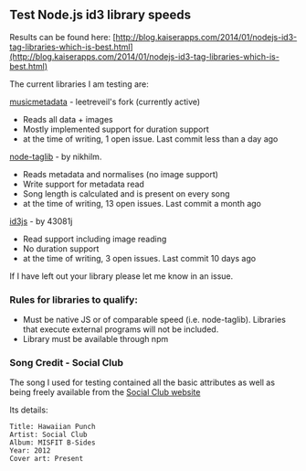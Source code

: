 ## Test Node.js id3 library speeds

Results can be found here: [http://blog.kaiserapps.com/2014/01/nodejs-id3-tag-libraries-which-is-best.html](http://blog.kaiserapps.com/2014/01/nodejs-id3-tag-libraries-which-is-best.html)

The current libraries I am testing are:

[musicmetadata](https://github.com/leetreveil/musicmetadata) - leetreveil's fork (currently active)

- Reads all data + images
- Mostly implemented support for duration support
- at the time of writing, 1 open issue. Last commit less than a day ago

[node-taglib](https://github.com/nikhilm/node-taglib) - by nikhilm.

- Reads metadata and normalises (no image support)
- Write support for metadata read
- Song length is calculated and is present on every song
- at the time of writing, 13 open issues. Last commit a month ago

[id3js](https://github.com/43081j/id3) - by 43081j

- Read support including image reading
- No duration support
- at the time of writing, 3 open issues. Last commit 10 days ago

If I have left out your library please let me know in an issue.
### Rules for libraries to qualify:
- Must be native JS or of comparable speed (i.e. node-taglib). Libraries that execute external programs will not be included.
- Library must be available through npm

### Song Credit - Social Club
The song I used for testing contained all the basic attributes as well as being freely available from the [Social Club website](http://martymar.goodcitymusic.com/album/misfit-b-sides)

Its details:
```
Title: Hawaiian Punch
Artist: Social Club
Album: MISFIT B-Sides
Year: 2012
Cover art: Present
```
